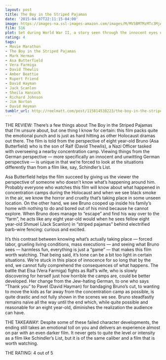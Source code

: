 ```yaml
---
layout: post
title: The Boy in the Striped Pajamas
date: '2015-04-07T22:11:15-04:00'
image: https://images-na.ssl-images-amazon.com/images/M/MV5BMTMzMTc3MjA5NF5BMl5BanBnXkFtZTcwOTk3MDE5MQ@@._V1_UX182_CR0,0,182,268_AL_.jpg
film: 516
plot: Set during World War II, a story seen through the innocent eyes of Bruno, the eight-year-old son of the commandant at a concentration camp, whose forbidden friendship with a Jewish boy on the other side of the camp fence has startling and unexpected consequences.
rating: 4
tags:
- Movie Marathon
- The Boy in the Striped Pajamas
- Mark Herman
- Asa Butterfield
- Vera Farmiga
- David Thewlis
- Amber Beattie
- Rupert Friend
- David Hayman
- Jack Scanlon
- Sheila Hancock
- Richard Johnson
- Jim Norton
- David Heyman
tumblr_url: http://reelmatt.com/post/115814538223/the-boy-in-the-striped-pajamas
---
```


THE REVIEW: There’s a few things about The Boy in the Striped Pajamas that I’m unsure about, but one thing I know for certain: this film packs quite the emotional punch and is just as hard hitting as other Holocaust dramas out there. The film is told from the perspective of eight year-old Bruno (Asa Butterfield) who is the son of Ralf (David Thewlis), a Nazi Officer tasked with overseeing a nearby concentration camp. Viewing things from the German perspective — more specifically an innocent and unwitting German perspective — is unique in that we’re forced to look at the situations differently than from a film like, say, Schindler’s List.

Asa Butterfield helps the film succeed by giving us the viewer the perspective of someone who doesn’t know what’s happening around him. Probably everyone who watches this film will know about what happened in concentration camps during the Holocaust and when we see black smoke in the air, we know the horror and cruelty that’s taking place in some unseen location. On the other hand, we see Bruno cooped up inside his family’s home with nothing to do and bored out of his mind because he cannot explore. When Bruno does manage to “escape” and find his way over to the “farm”, he acts like any eight year-old would when he sees fellow eight year-old Shmuel (Jack Scanlon) in “striped pajamas” behind electrified barb-wire fencing: curious and excited.

It’s this contrast between knowing what’s actually taking place — forced labor, grueling living conditions, mass executions — and seeing what Bruno sees — harmless fun, everything is just a “game” — that makes this film worth watching. That being said, it’s tone can be a bit too light in certain situations. We’re stuck in this place of innocence for so long that by the end, we cannot fully comprehend the consequences of what happens. The battle that Elsa (Vera Farmiga) fights as Ralf’s wife, who is slowly discovering for herself just how horrible the camps are, could be better developed. Her change from the Jew-hating German, to one who says “Thank you” to Pavel (David Hayman) for bandaging Bruno’s cut, to wanting to move the kids as far away from the concentration camp as possible, is quite drastic and not fully shown in the scenes we see. Bruno steadfastly remains naive all the way until the end which, while quite possible and reasonable for an eight year-old, diminishes the realization the audience can have.

THE TAKEAWAY: Despite some of these failed character developments, the ending still takes an emotional toll on you and delivers an experience almost on par with an even darker film. It never gets to quite the level or intensity as a film like Schindler’s List, but it is of the same caliber and a film that is worth watching.

THE RATING: 4 out of 5
